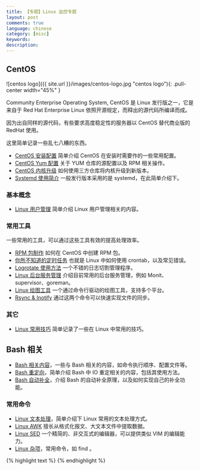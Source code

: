 ```yaml
---
title: 【专题】Linux 监控专题
layout: post
comments: true
language: chinese
category: [misc]
keywords:
description:
---
```


<!-- more -->

## CentOS

![centos logo]({{ site.url }}/images/centos-logo.jpg "centos logo"){: .pull-center width="45%" }

Community Enterprise Operating System, CentOS 是 Linux 发行版之一，它是来自于 Red Hat Enterprise Linux 依照开源规定，而释出的源代码所编译而成。

因为出自同样的源代码，有些要求高度稳定性的服务器以 CentOS 替代商业版的 RedHat 使用。

这里简单记录一些乱七八糟的东西。

* [CentOS 安装配置](/post/centos-config-from-scratch.html) 简单介绍 CentOS 在安装时需要作的一些常用配置。
* [CentOS Yum 配置](/post/centos-config-yum-rpm-stuff-introduce.html) 关于 YUM 仓库的源配置以及 RPM 相关操作。
* [CentOS 内核升级](/post/centos-update-kernel-version.html) 如何使用三方仓库将内核升级到新版本。
* [Systemd 使用简介](/post/linux-systemd.html) 一般发行版本采用的是 systemd，在此简单介绍下。

### 基本概念

* [Linux 用户管理](/post/linux-user-management.html) 简单介绍 Linux 用户管理相关的内容。

### 常用工具

一些常用的工具，可以通过这些工具有效的提高处理效率。

* [RPM 包制作](/post/linux-create-rpm-package.html) 如何在 CentOS 中创建 RPM 包。
* [你所不知道的定时任务](/post/details-about-cronie.html) 也就是 Linux 中如何使用 crontab，以及常见错误。
* [Logrotate 使用方法](/post/logrotate-usage.html) 一个不错的日志切割管理程序。
* [Linux 后台服务管理](/post/linux-daemon-tools.html) 介绍目前常用的后台服务管理，例如 Monit、supervisor、goreman。
* [Linux 绘图工具](/post/linux-gnuplot.html) 一个通过命令行驱动的绘图工具，支持多个平台。
* [Rsync & Inotify](/post/rsync-inotify.html) 通过这两个命令可以快速实现文件的同步。

### 其它

* [Linux 常用技巧](/post/linux-tips.html) 简单记录了一些在 Linux 中常用的技巧。

## Bash 相关

* [Bash 相关内容](/post/linux-bash-related-stuff.html)，一些与 Bash 相关的内容，如命令执行顺序、配置文件等。
* [Bash 重定向](/post/linux-bash-redirect-details.html)，简单介绍 Bash 中 IO 重定相关的内容，包括其使用方法。
* [Bash 自动补全](/post/linux-bash-auto-completion-introduce.html)，介绍 Bash 的自动补全原理，以及如何实现自己的补全功能。

<!--
* [Bash 安全编程](/post/linux-bash-pitfalls_init.html)，
-->

### 常用命令

* [Linux 文本处理](/post/linux-commands-text.html)，简单介绍下 Linux 常用的文本处理方式。
* [Linux AWK](/post/linux-commands-text-awk-introduce.html) 擅长从格式化报文、大文本文件中提取数据。
* [Linux SED](/post/linux-commands-text-sed-introduce.html) 一个精简的、非交互式的编辑器，可以提供类似 VIM 的编辑能力。
* [Linux 杂项](/post/linux-commands-tips.html)，常用命令，如 find 。


{% highlight text %}
{% endhighlight %}
